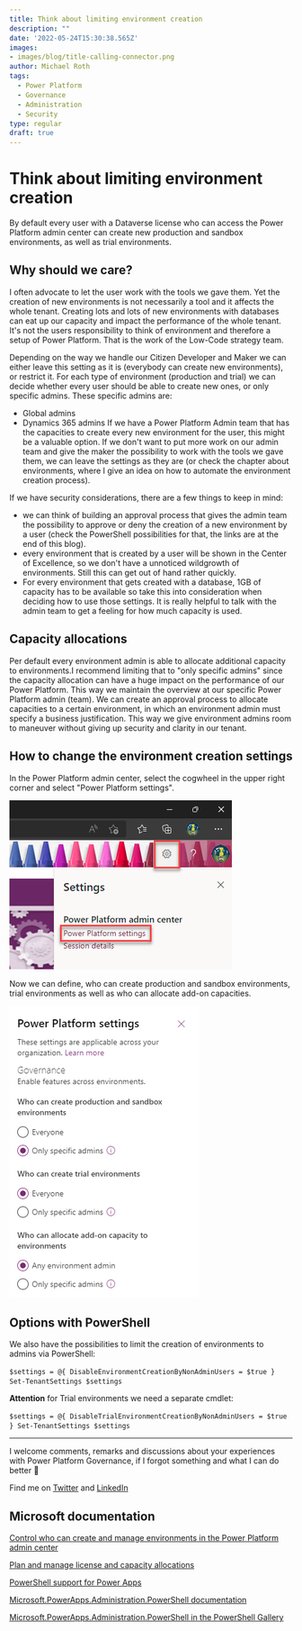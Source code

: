 ```yaml
---
title: Think about limiting environment creation
description: ""
date: '2022-05-24T15:30:38.565Z'
images: 
- images/blog/title-calling-connector.png
author: Michael Roth
tags:
  - Power Platform
  - Governance
  - Administration
  - Security
type: regular
draft: true
---
```


# Think about limiting environment creation

By default every user with a Dataverse license who can access the Power Platform admin center can create new production and sandbox environments, as well as trial environments.

## Why should we care?

I often advocate to let the user work with the tools we gave them. Yet the creation of new environments is not necessarily a tool and it affects the whole tenant. Creating lots and lots of new environments with databases can eat up our capacity and impact the performance of the whole tenant. It's not the users responsibility to think of environment and therefore a setup of Power Platform. That is the work of the Low-Code strategy team.

Depending on the way we handle our Citizen Developer and Maker we can either leave this setting as it is (everybody can create new environments), or restrict it. For each type of environment (production and trial) we can decide whether every user should be able to create new ones, or only specific admins.
These specific admins are:

- Global admins
- Dynamics 365 admins
If we have a Power Platform Admin team that has the capacities to create every new environment for the user, this might be a valuable option.
If we don't want to put more work on our admin team and give the maker the possibility to work with the tools we gave them, we can leave the settings as they are (or check the chapter about environments, where I give an idea on how to automate the environment creation process).

If we have security considerations, there are a few things to keep in mind:

- we can think of building an approval process that gives the admin team the possibility to approve or deny the creation of a new environment by a user (check the PowerShell possibilities for that, the links are at the end of this blog).
- every environment that is created by a user will be shown in the Center of Excellence, so we don't have a unnoticed wildgrowth of environments. Still this can get out of hand rather quickly.
- For every environment that gets created with a database, 1GB of capacity has to be available so take this into consideration when deciding how to use those settings. It is really helpful to talk with the admin team to get a feeling for how much capacity is used.

## Capacity allocations

Per default every environment admin is able to allocate additional capacity to environments.I recommend limiting that to "only specific admins" since the capacity allocation can have a huge impact on the performance of our Power Platform. This way we maintain the overview at our specific Power Platform admin (team). We can create an approval process to allocate capacities to a certain environment, in which an environment admin must specify a business justification. This way we give environment admins room to maneuver without giving up security and clarity in our tenant.

## How to change the environment creation settings

In the Power Platform admin center, select the cogwheel in the upper right corner and select "Power Platform settings".

![a picture showing the cogwheel in the Power Platform admin center](https://github.com/MichaelRoth42/Juicy-Blog-Stuff/blob/main/assets/images/blog/EnvironmentCreation_1.png)

Now we can define, who can create production and sandbox environments, trial environments as well as who can allocate add-on capacities.

![a picture showing the Power Platform settings menu](https://github.com/MichaelRoth42/Juicy-Blog-Stuff/blob/main/assets/images/blog/EnvironmentCreation_2.png)

## Options with PowerShell

We also have the possibilities to limit the creation of environments to admins via PowerShell:

`$settings = @{ DisableEnvironmentCreationByNonAdminUsers = $true }
Set-TenantSettings $settings`

**Attention** for Trial environments we need a separate cmdlet:

`$settings = @{ DisableTrialEnvironmentCreationByNonAdminUsers = $true }
Set-TenantSettings $settings`

---

I welcome comments, remarks and discussions about your experiences with Power Platform Governance, if I forgot something and what I can do better 🙂

Find me on [Twitter](https://twitter.com/MichaelRoth42) and [LinkedIn](https://www.linkedin.com/in/michael-roth-handsomeguy/)

## Microsoft documentation

[Control who can create and manage environments in the Power Platform admin center](https://docs.microsoft.com/power-platform/admin/control-environment-creation)

[Plan and manage license and capacity allocations](https://docs.microsoft.com/power-platform/guidance/adoption/capacity-and-licenses)

[PowerShell support for Power Apps](https://docs.microsoft.com/power-platform/admin/powerapps-powershell)

[Microsoft.PowerApps.Administration.PowerShell documentation](https://docs.microsoft.com/powershell/module/microsoft.powerapps.administration.powershell/?view=pa-ps-latest)

[Microsoft.PowerApps.Administration.PowerShell in the PowerShell Gallery](https://www.powershellgallery.com/packages/Microsoft.PowerApps.Administration.PowerShell/2.0.147)